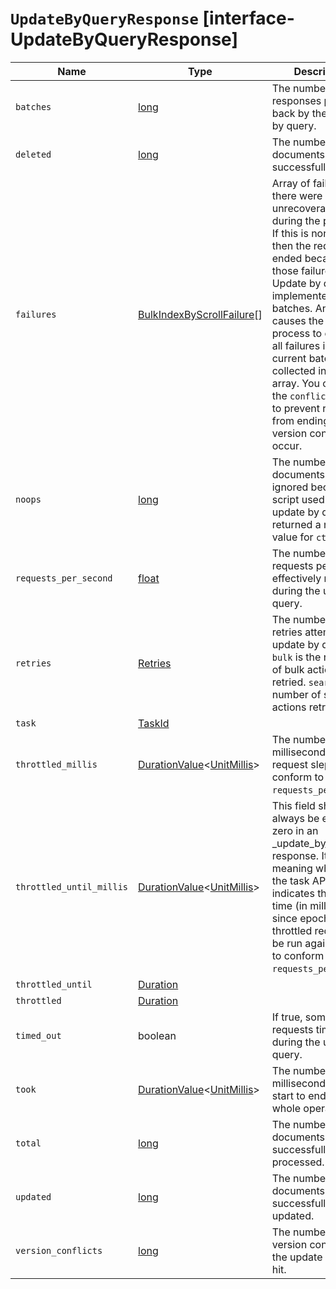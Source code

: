 # `UpdateByQueryResponse` [interface-UpdateByQueryResponse]

| Name | Type | Description |
| - | - | - |
| `batches` | [long](./long.md) | The number of scroll responses pulled back by the update by query. |
| `deleted` | [long](./long.md) | The number of documents that were successfully deleted. |
| `failures` | [BulkIndexByScrollFailure](./BulkIndexByScrollFailure.md)[] | Array of failures if there were any unrecoverable errors during the process. If this is non-empty then the request ended because of those failures. Update by query is implemented using batches. Any failure causes the entire process to end, but all failures in the current batch are collected into the array. You can use the `conflicts` option to prevent reindex from ending when version conflicts occur. |
| `noops` | [long](./long.md) | The number of documents that were ignored because the script used for the update by query returned a noop value for `ctx.op`. |
| `requests_per_second` | [float](./float.md) | The number of requests per second effectively run during the update by query. |
| `retries` | [Retries](./Retries.md) | The number of retries attempted by update by query. `bulk` is the number of bulk actions retried. `search` is the number of search actions retried. |
| `task` | [TaskId](./TaskId.md) | &nbsp; |
| `throttled_millis` | [DurationValue](./DurationValue.md)<[UnitMillis](./UnitMillis.md)> | The number of milliseconds the request slept to conform to `requests_per_second`. |
| `throttled_until_millis` | [DurationValue](./DurationValue.md)<[UnitMillis](./UnitMillis.md)> | This field should always be equal to zero in an _update_by_query response. It only has meaning when using the task API, where it indicates the next time (in milliseconds since epoch) a throttled request will be run again in order to conform to `requests_per_second`. |
| `throttled_until` | [Duration](./Duration.md) | &nbsp; |
| `throttled` | [Duration](./Duration.md) | &nbsp; |
| `timed_out` | boolean | If true, some requests timed out during the update by query. |
| `took` | [DurationValue](./DurationValue.md)<[UnitMillis](./UnitMillis.md)> | The number of milliseconds from start to end of the whole operation. |
| `total` | [long](./long.md) | The number of documents that were successfully processed. |
| `updated` | [long](./long.md) | The number of documents that were successfully updated. |
| `version_conflicts` | [long](./long.md) | The number of version conflicts that the update by query hit. |
